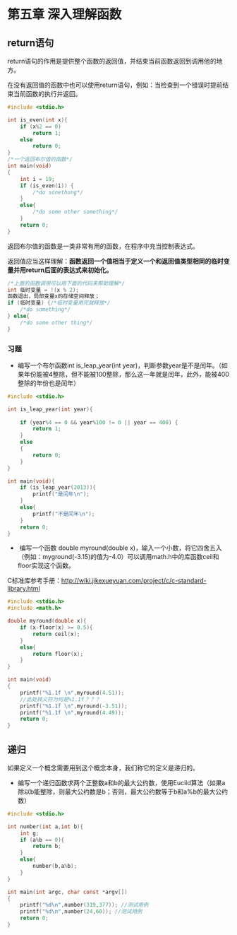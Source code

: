 # 第五章 深入理解函数

## return语句

return语句的作用是提供整个函数的返回值，并结束当前函数返回到调用他的地方。

在没有返回值的函数中也可以使用return语句，例如：当检查到一个错误时提前结束当前函数的执行并返回。

```c
#include <stdio.h>

int is_even(int x){
    if (x%2 == 0)
        return 1;
    else
        return 0;
}
/*一个返回布尔值的函数*/
int main(void)
{
	int i = 19;
	if (is_even(i)) {
        /*do sonethong*/
	}
	else{
        /*do some other something*/
	}
    return 0;
}
```

返回布尔值的函数是一类非常有用的函数，在程序中充当控制表达式。

返回值应当这样理解：**函数返回一个值相当于定义一个和返回值类型相同的临时变量并用return后面的表达式来初始化。**

```c
/*上面的函数调用可以用下面的代码来帮助理解*/
int 临时变量 = !(x % 2);
函数退出，局部变量x的存储空间释放；
if (临时变量) {/*临时变量用完就释放*/
	/*do something*/
} else{
    /*do some other thing*/
}
```

### 习题

- 编写一个布尔函数int is_leap_year(int year)，判断参数year是不是闰年。（如果年份能被4整除，但不能被100整除，那么这一年就是闰年，此外，能被400整除的年份也是闰年）

```c
#include <stdio.h>

int is_leap_year(int year){
    
    if (year%4 == 0 && year%100 != 0 || year == 400) {
        return 1;
    }
    else
    {
        return 0;
    }
}

int main(void){
    if (is_leap_year(2013)){
        printf("是闰年\n");
    }
    else{
        printf("不是闰年\n");
    }
    return 0;
}
```

- ​	编写一个函数 double myround(double x)，输入一个小数，将它四舍五入（例如：myground(-3.15)的值为-4.0）可以调用math.h中的库函数ceil和floor实现这个函数。

C标准库参考手册：http://wiki.jikexueyuan.com/project/c/c-standard-library.html

```c
#include <stdio.h>
#include <math.h>

double myround(double x){
    if (x-floor(x) >= 0.5){
        return ceil(x);
    }
    else{
        return floor(x);
    }
}

int main(void)
{ 
    printf("%1.1f \n",myround(4.51)); 
    //此处转义符为何是%1.1f？？？
    printf("%1.1f \n",myround(-3.51));
    printf("%1.1f \n",myround(4.49));
    return 0;
}
```

## 递归

如果定义一个概念需要用到这个概念本身，我们称它的定义是递归的。

- 编写一个递归函数求两个正整数a和b的最大公约数，使用Eucild算法（如果a除以b能整除，则最大公约数是b；否则，最大公约数等于b和a%b的最大公约数）

```c
#include <stdio.h>

int number(int a,int b){
    int g;
    if (a%b == 0){
        return b;
    }
    else{
        number(b,a%b);
    }
}

int main(int argc, char const *argv[])
{
    printf("%d\n",number(319,377)); //测试用例
    printf("%d\n",number(24,60)); //测试用例
    return 0;
}
```